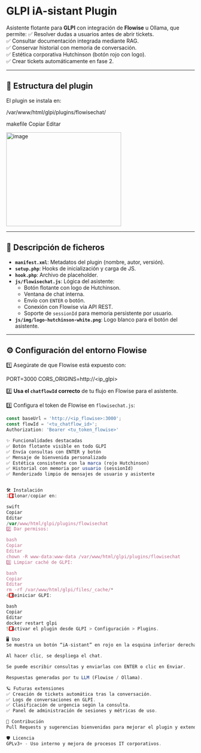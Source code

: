 # GLPI iA-sistant Plugin

Asistente flotante para **GLPI** con integración de **Flowise** u Ollama, que permite:
✅ Resolver dudas a usuarios antes de abrir tickets.  
✅ Consultar documentación integrada mediante RAG.  
✅ Conservar historial con memoria de conversación.  
✅ Estética corporativa Hutchinson (botón rojo con logo).  
✅ Crear tickets automáticamente en fase 2.

---

## 🚀 Estructura del plugin

El plugin se instala en:

/var/www/html/glpi/plugins/flowisechat/

makefile
Copiar
Editar

<img width="307" height="250" alt="image" src="https://github.com/user-attachments/assets/8b731f51-0a43-40ed-a5c3-4a7e30cc392a" />



---

## 📂 Descripción de ficheros

- **`manifest.xml`**: Metadatos del plugin (nombre, autor, versión).
- **`setup.php`**: Hooks de inicialización y carga de JS.
- **`hook.php`**: Archivo de placeholder.
- **`js/flowisechat.js`**: Lógica del asistente:
  - Botón flotante con logo de Hutchinson.
  - Ventana de chat interna.
  - Envío con `ENTER` o botón.
  - Conexión con Flowise vía API REST.
  - Soporte de `sessionId` para memoria persistente por usuario.
- **`js/img/logo-hutchinson-white.png`**: Logo blanco para el botón del asistente.

---

## ⚙️ Configuración del entorno Flowise

1️⃣ Asegúrate de que Flowise está expuesto con:

PORT=3000
CORS_ORIGINS=http://<ip_glpi>


2️⃣ **Usa el `chatflowId` correcto** de tu flujo en Flowise para el asistente.

3️⃣ Configura el token de Flowise en `flowisechat.js`:

```javascript
const baseUrl = 'http://<ip_flowise>:3000';
const flowId = '<tu_chatflow_id>';
Authorization: 'Bearer <tu_token_flowise>'

✨ Funcionalidades destacadas
✅ Botón flotante visible en todo GLPI
✅ Envía consultas con ENTER y botón
✅ Mensaje de bienvenida personalizado
✅ Estética consistente con la marca (rojo Hutchinson)
✅ Historial con memoria por usuario (sessionId)
✅ Renderizado limpio de mensajes de usuario y asistente


🛠️ Instalación
1️⃣ Clonar/copiar en:

swift
Copiar
Editar
/var/www/html/glpi/plugins/flowisechat
2️⃣ Dar permisos:

bash
Copiar
Editar
chown -R www-data:www-data /var/www/html/glpi/plugins/flowisechat
3️⃣ Limpiar caché de GLPI:

bash
Copiar
Editar
rm -rf /var/www/html/glpi/files/_cache/*
4️⃣ Reiniciar GLPI:

bash
Copiar
Editar
docker restart glpi
5️⃣ Activar el plugin desde GLPI > Configuración > Plugins.

🖥️ Uso
Se muestra un botón “iA-sistant” en rojo en la esquina inferior derecha.

Al hacer clic, se despliega el chat.

Se puede escribir consultas y enviarlas con ENTER o clic en Enviar.

Respuestas generadas por tu LLM (Flowise / Ollama).

🪐 Futuras extensiones
✅ Creación de tickets automática tras la conversación.
✅ Logs de conversaciones en GLPI.
✅ Clasificación de urgencia según la consulta.
✅ Panel de administración de sesiones y métricas de uso.

🤝 Contribución
Pull Requests y sugerencias bienvenidas para mejorar el plugin y extender funcionalidades con RAG, clasificación de intenciones y conexión avanzada con la API de GLPI para generación de tickets inteligentes.

🛡️ Licencia
GPLv3+ - Uso interno y mejora de procesos IT corporativos.

